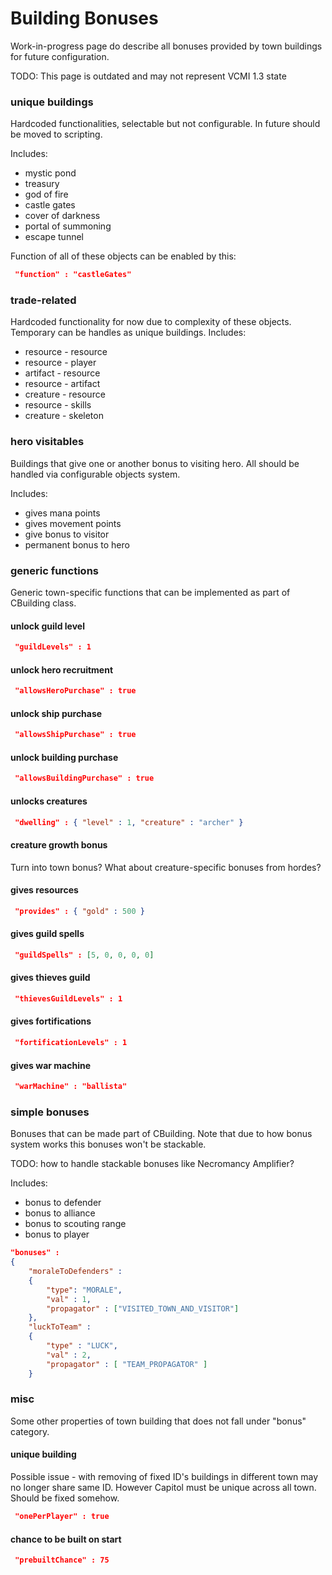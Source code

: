 # Building Bonuses

Work-in-progress page do describe all bonuses provided by town buildings
for future configuration.

TODO: This page is outdated and may not represent VCMI 1.3 state

### unique buildings

Hardcoded functionalities, selectable but not configurable. In future
should be moved to scripting.

Includes:

- mystic pond
- treasury
- god of fire
- castle gates
- cover of darkness
- portal of summoning
- escape tunnel

Function of all of these objects can be enabled by this:

```json
 "function" : "castleGates" 
```

### trade-related

Hardcoded functionality for now due to complexity of these objects.
Temporary can be handles as unique buildings. Includes:

- resource - resource
- resource - player
- artifact - resource
- resource - artifact
- creature - resource
- resource - skills
- creature - skeleton

### hero visitables

Buildings that give one or another bonus to visiting hero. All should be
handled via configurable objects system.

Includes:

- gives mana points
- gives movement points
- give bonus to visitor
- permanent bonus to hero

### generic functions

Generic town-specific functions that can be implemented as part of
CBuilding class.

#### unlock guild level

```json
 "guildLevels" : 1 
```

#### unlock hero recruitment

```json
 "allowsHeroPurchase" : true 
```

#### unlock ship purchase

```json
 "allowsShipPurchase" : true 
```

#### unlock building purchase

```json
 "allowsBuildingPurchase" : true 
```

#### unlocks creatures

```json
 "dwelling" : { "level" : 1, "creature" : "archer" } 
```

#### creature growth bonus

Turn into town bonus? What about creature-specific bonuses from hordes?

#### gives resources

```json
 "provides" : { "gold" : 500 } 
```

#### gives guild spells

```json
 "guildSpells" : [5, 0, 0, 0, 0] 
```

#### gives thieves guild

```json
 "thievesGuildLevels" : 1 
```

#### gives fortifications

```json
 "fortificationLevels" : 1 
```

#### gives war machine

```json
 "warMachine" : "ballista" 
```

### simple bonuses

Bonuses that can be made part of CBuilding. Note that due to how bonus
system works this bonuses won't be stackable.

TODO: how to handle stackable bonuses like Necromancy Amplifier?

Includes:

- bonus to defender
- bonus to alliance
- bonus to scouting range
- bonus to player

```json
"bonuses" :
{
	"moraleToDefenders" :
	{
		"type": "MORALE",
		"val" : 1,
		"propagator" : ["VISITED_TOWN_AND_VISITOR"]
	},
	"luckToTeam" :
	{
		"type" : "LUCK",
		"val" : 2,
		"propagator" : [ "TEAM_PROPAGATOR" ]
	}
```

### misc

Some other properties of town building that does not fall under "bonus"
category.

#### unique building

Possible issue - with removing of fixed ID's buildings in different town
may no longer share same ID. However Capitol must be unique across all
town. Should be fixed somehow.

```json
 "onePerPlayer" : true 
```

#### chance to be built on start

```json
 "prebuiltChance" : 75 
```
